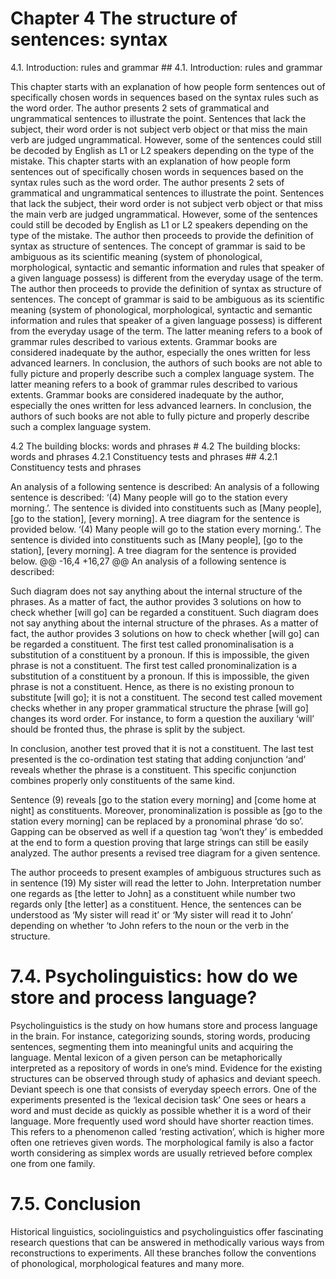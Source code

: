 # Chapter 4 The structure of sentences: syntax


4.1. Introduction: rules and grammar	## 4.1. Introduction: rules and grammar


This chapter starts with an explanation of how people form sentences out of specifically chosen words in sequences based on the syntax rules such as the word order. The author presents 2 sets of grammatical and ungrammatical sentences to illustrate the point. Sentences that lack the subject, their word order is not subject verb object or that miss the main verb are judged ungrammatical. However, some of the sentences could still be decoded by English as L1 or L2 speakers depending on the type of the mistake. 	This chapter starts with an explanation of how people form sentences out of specifically chosen words in sequences based on the syntax rules such as the word order. The author presents 2 sets of grammatical and ungrammatical sentences to illustrate the point. Sentences that lack the subject, their word order is not subject verb object or that miss the main verb are judged ungrammatical. However, some of the sentences could still be decoded by English as L1 or L2 speakers depending on the type of the mistake. 
The author then proceeds to provide the definition of syntax as structure of sentences. The concept of grammar is said to be ambiguous as its scientific meaning (system of phonological, morphological, syntactic and semantic information and rules that speaker of a given language possess) is different from the everyday usage of the term. 	The author then proceeds to provide the definition of syntax as structure of sentences. The concept of grammar is said to be ambiguous as its scientific meaning (system of phonological, morphological, syntactic and semantic information and rules that speaker of a given language possess) is different from the everyday usage of the term. 
The latter meaning refers to a book of grammar rules described to various extents. Grammar books are considered inadequate by the author, especially the ones written for less advanced learners. In conclusion, the authors of such books are not able to fully picture and properly describe such a complex language system.	The latter meaning refers to a book of grammar rules described to various extents. Grammar books are considered inadequate by the author, especially the ones written for less advanced learners. In conclusion, the authors of such books are not able to fully picture and properly describe such a complex language system.


4.2 The building blocks: words and phrases	# 4.2 The building blocks: words and phrases
4.2.1 Constituency tests and phrases 	## 4.2.1 Constituency tests and phrases 


An analysis of a following sentence is described:	An analysis of a following sentence is described:
‘(4) Many people will go to the station every morning.’. The sentence is divided into constituents such as [Many people], [go to the station], [every morning]. A tree diagram for the sentence is provided below.	‘(4) Many people will go to the station every morning.’. The sentence is divided into constituents such as [Many people], [go to the station], [every morning]. A tree diagram for the sentence is provided below.
@@ -16,4 +16,27 @@ An analysis of a following sentence is described:




Such diagram does not say anything about the internal structure of the phrases. As a matter of fact, the author provides 3 solutions on how to check whether [will go] can be regarded a constituent. 	Such diagram does not say anything about the internal structure of the phrases. As a matter of fact, the author provides 3 solutions on how to check whether [will go] can be regarded a constituent. 
The first test called pronominalisation is a substitution of a constituent by a pronoun. If this is impossible, the given phrase is not a constituent. 	The first test called pronominalization is a substitution of a constituent by a pronoun. If this is impossible, the given phrase is not a constituent. Hence, as there is no existing pronoun to substitute [will go]; it is not a constituent.
The second test called movement checks whether in any proper grammatical structure the phrase [will go] changes its word order. For instance, to form a question the auxiliary ‘will’ should be fronted thus, the phrase is split by the subject. 


In conclusion, another test proved that it is not a constituent. 
The last test presented is the co-ordination test stating that adding conjunction ‘and’ reveals whether the phrase is a constituent. This specific conjunction combines properly only constituents of the same kind. 

Sentence (9) reveals [go to the station every morning] and [come home at night] as constituents. 
Moreover, pronominalization is possible as [go to the station every morning] can be replaced by a pronominal phrase ‘do so’. 
Gapping can be observed as well if a question tag  ‘won’t they’ is embedded at the end to form a question proving that large strings can still be easily analyzed.
The author presents a revised tree diagram for a given sentence.

The author proceeds to present examples of ambiguous structures such as in sentence (19) My sister will read the letter to John. 
Interpretation number one regards as [the letter to John] as a constituent while number two regards only [the letter] as a constituent. Hence, the sentences can be understood as ‘My sister will read it’ or ‘My sister will read it to John’ depending on whether ‘to John refers to the noun or the verb in the structure. 

# 7.4. Psycholinguistics: how do we store and process language?

Psycholinguistics is the study on how humans store and process language in the brain. For instance, categorizing sounds, storing words, producing sentences, segmenting them into meaningful units and acquiring the language. Mental lexicon of a given person can be metaphorically interpreted as a repository of words in one’s mind. Evidence for the existing structures can be observed through study of aphasics and deviant speech. Deviant speech is one that consists of everyday speech errors. 
One of the experiments presented is the ‘lexical decision task’ One sees or hears a word and must decide as quickly as possible whether it is a word of their language. More frequently used word should have shorter reaction times.  This refers to a phenomenon called ‘resting activation’, which is higher more often one retrieves given words. 
The morphological family is also a factor worth considering as simplex words are usually retrieved before complex one from one family. 

# 7.5. Conclusion

Historical linguistics, sociolinguistics and psycholinguistics offer fascinating research questions that can be answered in methodically various ways from reconstructions to experiments. All these branches follow the conventions of phonological, morphological features and many more. 

